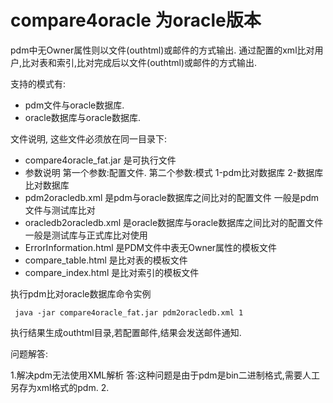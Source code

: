 # compare4oracle 为oracle版本
pdm中无Owner属性则以文件(outhtml)或邮件的方式输出. 通过配置的xml比对用户,比对表和索引,比对完成后以文件(outhtml)或邮件的方式输出.

支持的模式有: 
>
* pdm文件与oracle数据库.
* oracle数据库与oracle数据库.

文件说明, 这些文件必须放在同一目录下:
>
 * compare4oracle_fat.jar 是可执行文件
 * 参数说明 第一个参数:配置文件. 第二个参数:模式 1-pdm比对数据库 2-数据库比对数据库
 * pdm2oracledb.xml 是pdm与oracle数据库之间比对的配置文件
   一般是pdm文件与测试库比对
 * oracledb2oracledb.xml 是oracle数据库与oracle数据库之间比对的配置文件
   一般是测试库与正式库比对使用
 * ErrorInformation.html 是PDM文件中表无Owner属性的模板文件
 * compare_table.html 是比对表的模板文件
 * compare_index.html 是比对索引的模板文件
 
执行pdm比对oracle数据库命令实例
```
 java -jar compare4oracle_fat.jar pdm2oracledb.xml 1
```

执行结果生成outhtml目录,若配置邮件,结果会发送邮件通知.

问题解答:
>
 1.解决pdm无法使用XML解析
  答:这种问题是由于pdm是bin二进制格式,需要人工另存为xml格式的pdm.
 2.